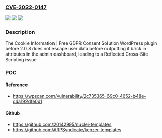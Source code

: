 ### [CVE-2022-0147](https://cve.mitre.org/cgi-bin/cvename.cgi?name=CVE-2022-0147)
![](https://img.shields.io/static/v1?label=Product&message=Cookie%20Information%20%7C%20Free%20GDPR%20Consent%20Solution&color=blue)
![](https://img.shields.io/static/v1?label=Version&message=2.0.8%3C%202.0.8%20&color=brighgreen)
![](https://img.shields.io/static/v1?label=Vulnerability&message=CWE-79%20Cross-site%20Scripting%20(XSS)&color=brighgreen)

### Description

The Cookie Information | Free GDPR Consent Solution WordPress plugin before 2.0.8 does not escape user data before outputting it back in attributes in the admin dashboard, leading to a Reflected Cross-Site Scripting issue

### POC

#### Reference
- https://wpscan.com/vulnerability/2c735365-69c0-4652-b48e-c4a192dfe0d1

#### Github
- https://github.com/20142995/nuclei-templates
- https://github.com/ARPSyndicate/kenzer-templates


